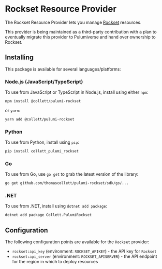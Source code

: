 # Rockset Resource Provider

The Rockset Resource Provider lets you manage [Rockset](https://rockset.com) resources.

This provider is being maintained as a third-party contribution with a plan to eventually migrate this provider to Pulumiverse and hand over ownership to Rockset.

## Installing

This package is available for several languages/platforms:

### Node.js (JavaScript/TypeScript)

To use from JavaScript or TypeScript in Node.js, install using either `npm`:

```bash
npm install @collett/pulumi-rockset
```

or `yarn`:

```bash
yarn add @collett/pulumi-rockset
```

### Python

To use from Python, install using `pip`:

```bash
pip install collett_pulumi_rockset
```

### Go

To use from Go, use `go get` to grab the latest version of the library:

```bash
go get github.com/thomascollett/pulumi-rockset/sdk/go/...
```

### .NET

To use from .NET, install using `dotnet add package`:

```bash
dotnet add package Collett.PulumiRockset
```

## Configuration

The following configuration points are available for the `Rockset` provider:

- `rockset:api_key` (environment: `ROCKSET_APIKEY`) - the API key for `Rockset`
- `rockset:api_server` (environment: `ROCKSET_APISERVER`) - the API endpoint for the region in which to deploy resources